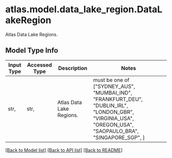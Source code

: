 # atlas.model.data_lake_region.DataLakeRegion

Atlas Data Lake Regions.

## Model Type Info
Input Type | Accessed Type | Description | Notes
------------ | ------------- | ------------- | -------------
str,  | str,  | Atlas Data Lake Regions. | must be one of ["SYDNEY_AUS", "MUMBAI_IND", "FRANKFURT_DEU", "DUBLIN_IRL", "LONDON_GBR", "VIRGINIA_USA", "OREGON_USA", "SAOPAULO_BRA", "SINGAPORE_SGP", ] 

[[Back to Model list]](../../README.md#documentation-for-models) [[Back to API list]](../../README.md#documentation-for-api-endpoints) [[Back to README]](../../README.md)

